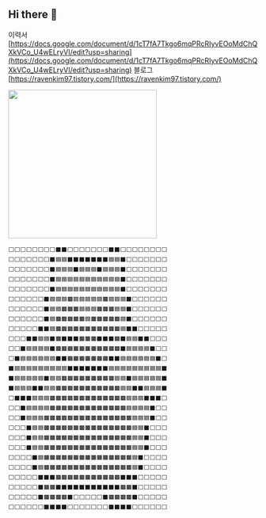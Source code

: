 ## Hi there 👋


이력서
[https://docs.google.com/document/d/1cT7fA7Tkgo6mqPRcRIyvEOoMdChQXkVCo_U4wELryVI/edit?usp=sharing](https://docs.google.com/document/d/1cT7fA7Tkgo6mqPRcRIyvEOoMdChQXkVCo_U4wELryVI/edit?usp=sharing)
블로그
[https://ravenkim97.tistory.com/](https://ravenkim97.tistory.com/)



<!--
**ravenkim/ravenkim** is a ✨ _special_ ✨ repository because its `README.md` (this file) appears on your GitHub profile.

Here are some ideas to get you started:

- 🔭 I’m currently working on ...
- 🌱 I’m currently learning ...
- 👯 I’m looking to collaborate on ...
- 🤔 I’m looking for help with ...
- 💬 Ask me about ...
- 📫 How to reach me: ...
- 😄 Pronouns: ...
- ⚡ Fun fact: ...
-->


<a href="https://github.com/devxb/gitanimals">
<img
  src="https://render.gitanimals.org/farms/ravenkim"
  width="300"
  height="300"
/>
</a>






















```
⬜⬜⬜⬜⬜⬜⬜⬜⬛⬛⬜⬜⬜⬜⬜⬜⬜⬛⬛⬜⬜⬜⬜⬜⬜⬜⬜
⬜⬜⬜⬜⬜⬜⬜⬛🟦🟦⬛⬛⬛⬛⬛⬛⬛🟦🟦⬛⬜⬜⬜⬜⬜⬜⬜
⬜⬜⬜⬜⬜⬜⬜⬛🟦🟦🟦⬛🟦🟦🟦⬛🟦🟦🟦⬛⬜⬜⬜⬜⬜⬜⬜
⬜⬜⬜⬜⬜⬜⬜⬛🟦🟦🟦🟦🟦🟦🟦🟦🟦🟦🟦⬛⬜⬜⬜⬜⬜⬜⬜
⬜⬜⬜⬜⬜⬜⬜⬛🟦🟦🟦🟦🟦🟦🟦🟦🟦🟦🟦⬛⬜⬜⬜⬜⬜⬜⬜
⬜⬜⬜⬜⬜⬜⬛🟦🟦🟦🟫🟦🟦🟦🟦🟦🟫🟦🟦🟦⬛⬜⬜⬜⬜⬜⬜
⬜⬜⬜⬜⬜⬜⬛🟦🟦🟫🟫🟫🟦🟦🟦🟫🟫🟫🟦🟦⬛⬜⬜⬜⬜⬜⬜
⬜⬜⬜⬜⬜⬜⬛🟦🟫🟫🟫🟫🟫🟦🟫🟫🟫🟫🟫🟦⬛⬜⬜⬜⬜⬜⬜
⬜⬜⬜⬜⬜⬛⬛🟦🟫🟫🟫🟫🟫🟫🟫🟫🟫🟫🟫🟦⬛⬛⬜⬜⬜⬜⬜
⬜⬜⬜⬛⬛🟦🟦⬛🟫⬛⬛⬛🟫🟫🟫⬛⬛⬛🟫⬛🟦🟦⬛⬛⬜⬜⬜
⬜⬜⬛🟦🟦🟦🟦⬛🟫🟫🟫🟫🟫🟫🟫🟫🟫🟫🟫⬛🟦🟦🟦🟦⬛⬜⬜
⬜⬛🟦🟦🟦🟦🟦🟦⬛⬛🟫🟫🟫🟫🟫🟫🟫⬛⬛🟦🟦🟦🟦🟦🟦⬛⬜
⬛🟦🟦🟦🟦🟦🟦🟦🟦🟦⬛⬛⬛⬛⬛⬛⬛🟦🟦🟦🟦🟦🟦🟦🟦🟦⬛
⬛🟦🟦🟦🟦🟦⬛🟦🟦🟫🟫🟫🟫🟫🟫🟫🟫🟫🟦🟦⬛🟦🟦🟦🟦🟦⬛
⬛🟦🟦🟦⬛⬛🟦🟦🟫🟫🟫🟫🟫🟫🟫🟫🟫🟫🟫🟦🟦⬛⬛🟦🟦🟦⬛
⬜⬛⬛⬛🟦🟦🟦🟫🟫🟫🟫🟫🟫🟫🟫🟫🟫🟫🟫🟫🟦🟦🟦⬛⬛⬛⬜
⬜⬜⬛🟦🟦🟦🟦🟫🟫🟫🟫🟫🟫🟫🟫🟫🟫🟫🟫🟫🟦🟦🟦🟦⬛⬜⬜
⬜⬜⬛🟦🟦🟦🟫🟫🟫🟫🟫🟫🟫🟫🟫🟫🟫🟫🟫🟫🟫🟦🟦🟦⬛⬜⬜
⬜⬜⬜⬛🟦🟦🟫🟫🟫🟫🟫🟫🟫🟫🟫🟫🟫🟫🟫🟫🟫🟦🟦⬛⬜⬜⬜
⬜⬜⬜⬛🟦🟦🟫🟫🟫🟫🟫🟫🟫🟫🟫🟫🟫🟫🟫🟫🟫🟦🟦⬛⬜⬜⬜
⬜⬜⬜⬛🟦🟦🟫🟫🟫🟫🟫🟫🟫🟫🟫🟫🟫🟫🟫🟫🟫🟦🟦⬛⬜⬜⬜
⬜⬜⬜⬜⬛🟦🟫🟫🟫🟫🟫🟫🟫🟫🟫🟫🟫🟫🟫🟫🟫🟦⬛⬜⬜⬜⬜
⬜⬜⬜⬜⬛🟦🟫🟫🟫🟫🟫🟫🟫🟫🟫🟫🟫🟫🟫🟫🟫🟦⬛⬜⬜⬜⬜
⬜⬜⬜⬜⬜⬛⬛⬛🟫🟫🟫🟫🟫🟫🟫🟫🟫🟫🟫⬛⬛⬛⬜⬜⬜⬜⬜
⬜⬜⬜⬜⬜⬛🟫🟫⬛⬛⬛⬛⬛⬛⬛⬛⬛⬛⬛🟫🟫⬛⬜⬜⬜⬜⬜
⬜⬜⬜⬜⬜⬛🟫🟫🟫🟫⬛⬜⬜⬜⬜⬜⬛🟫🟫🟫🟫⬛⬜⬜⬜⬜⬜
⬜⬜⬜⬜⬜⬜⬛⬛⬛⬛⬜⬜⬜⬜⬜⬜⬜⬛⬛⬛⬛⬜⬜⬜⬜⬜⬜

```
